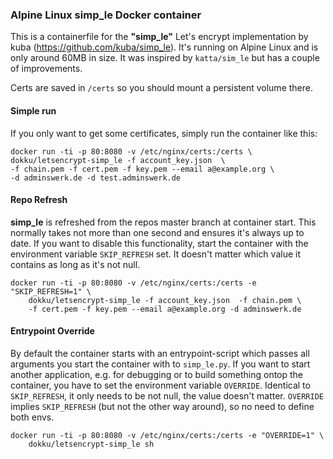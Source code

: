 ### Alpine Linux simp_le Docker container

This is a containerfile for the **"simp_le"** Let's encrypt implementation by kuba (https://github.com/kuba/simp_le). It's running on Alpine Linux and is only around 60MB in size.
It was inspired by `katta/sim_le` but has a couple of improvements.

Certs are saved in `/certs` so you should mount a persistent volume there.

#### Simple run

If you only want to get some certificates, simply run the container like this:

	docker run -ti -p 80:8080 -v /etc/nginx/certs:/certs \
	dokku/letsencrypt-simp_le -f account_key.json  \
	-f chain.pem -f cert.pem -f key.pem --email a@example.org \
    -d adminswerk.de -d test.adminswerk.de

#### Repo Refresh

**simp_le** is refreshed from the repos master branch at container start. This normally takes not more than one second and ensures it's always up to date. If you want to disable this functionality, start the container with the environment variable `SKIP_REFRESH` set. It doesn't matter which value it contains as long as it's not null.

	docker run -ti -p 80:8080 -v /etc/nginx/certs:/certs -e "SKIP_REFRESH=1" \
		dokku/letsencrypt-simp_le -f account_key.json  -f chain.pem \
		-f cert.pem -f key.pem --email a@example.org -d adminswerk.de

#### Entrypoint Override

By default the container starts with an entrypoint-script which passes all arguments you start the container with to `simp_le.py`. If you want to start another application, e.g. for debugging or to build something ontop the container, you have to set the environment variable `OVERRIDE`. Identical to `SKIP_REFRESH`, it only needs to be not null, the value doesn't matter. `OVERRIDE` implies `SKIP_REFRESH` (but not the other way around), so no need to define both envs.

	docker run -ti -p 80:8080 -v /etc/nginx/certs:/certs -e "OVERRIDE=1" \
		dokku/letsencrypt-simp_le sh


